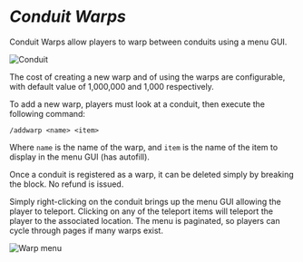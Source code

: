 # _Conduit Warps_
Conduit Warps allow players to warp between conduits using a menu GUI.

![Conduit](https://imgur.com/o3QN1tH.png)

The cost of creating a new warp and of using the warps are configurable, with default value of 1,000,000 and 1,000 respectively.

To add a new warp, players must look at a conduit, then execute the following command:

```/addwarp <name> <item>```

Where `name` is the name of the warp, and `item` is the name of the item to display in the menu GUI (has autofill).

Once a conduit is registered as a warp, it can be deleted simply by breaking the block. No refund is issued.

Simply right-clicking on the conduit brings up the menu GUI allowing the player to teleport. Clicking on any of the teleport items will teleport the player to the associated location. The menu is paginated, so players can cycle through pages if many warps exist.

![Warp menu](https://imgur.com/vGxmfaS.png)